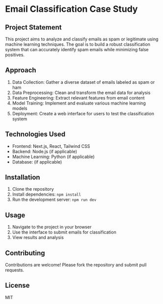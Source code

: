 # Email Classification Case Study

## Project Statement
This project aims to analyze and classify emails as spam or legitimate using machine learning techniques. The goal is to build a robust classification system that can accurately identify spam emails while minimizing false positives.

## Approach
1. Data Collection: Gather a diverse dataset of emails labeled as spam or ham
2. Data Preprocessing: Clean and transform the email data for analysis
3. Feature Engineering: Extract relevant features from email content
4. Model Training: Implement and evaluate various machine learning models
5. Deployment: Create a web interface for users to test the classification system

## Technologies Used
- Frontend: Next.js, React, Tailwind CSS
- Backend: Node.js (if applicable)
- Machine Learning: Python (if applicable)
- Database: (if applicable)

## Installation
1. Clone the repository
2. Install dependencies: `npm install`
3. Run the development server: `npm run dev`

## Usage
1. Navigate to the project in your browser
2. Use the interface to submit emails for classification
3. View results and analysis

## Contributing
Contributions are welcome! Please fork the repository and submit pull requests.

## License
MIT